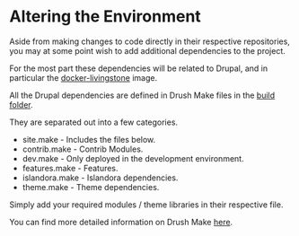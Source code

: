 # Altering the Environment

Aside from making changes to code directly in their respective repositories, you
may at some point wish to add additional dependencies to the project.

For the most part these dependencies will be related to Drupal, and in
particular the
[docker-livingstone](https://github.com/livingstoneonline/docker-livingstone)
image.

All the Drupal dependencies are defined in Drush Make files in the
[build folder](https://github.com/livingstoneonline/docker-livingstone/tree/dev/build).

They are separated out into a few categories.

* site.make - Includes the files below.
* contrib.make - Contrib Modules.
* dev.make - Only deployed in the development environment.
* features.make - Features.
* islandora.make - Islandora dependencies.
* theme.make - Theme dependencies.

Simply add your required modules / theme libraries in their respective file.

You can find more detailed information on Drush Make [here](http://www.drush.org/en/master/make/).
